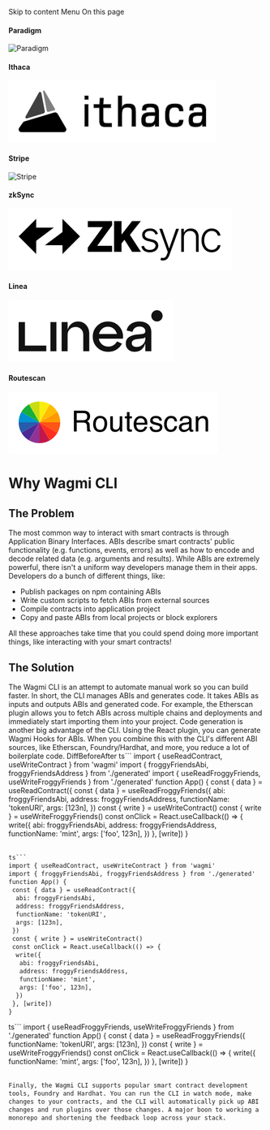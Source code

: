 Skip to content 
Menu
On this page
#### Paradigm
![Paradigm](https://raw.githubusercontent.com/wevm/.github/main/content/sponsors/paradigm-light.svg)
#### Ithaca
![Ithaca](https://raw.githubusercontent.com/wevm/.github/main/content/sponsors/ithaca-light.svg)
#### Stripe
![Stripe](https://raw.githubusercontent.com/wevm/.github/main/content/sponsors/stripe-light.svg)
#### zkSync
![zkSync](https://raw.githubusercontent.com/wevm/.github/main/content/sponsors/zksync-light.svg)
#### Linea
![Linea](https://raw.githubusercontent.com/wevm/.github/main/content/sponsors/linea-light.svg)
#### Routescan
![Routescan](https://raw.githubusercontent.com/wevm/.github/main/content/sponsors/routescan-light.svg)
# Why Wagmi CLI ​
## The Problem ​
The most common way to interact with smart contracts is through Application Binary Interfaces. ABIs describe smart contracts' public functionality (e.g. functions, events, errors) as well as how to encode and decode related data (e.g. arguments and results).
While ABIs are extremely powerful, there isn't a uniform way developers manage them in their apps. Developers do a bunch of different things, like:
  * Publish packages on npm containing ABIs
  * Write custom scripts to fetch ABIs from external sources
  * Compile contracts into application project
  * Copy and paste ABIs from local projects or block explorers


All these approaches take time that you could spend doing more important things, like interacting with your smart contracts!
## The Solution ​
The Wagmi CLI is an attempt to automate manual work so you can build faster. In short, the CLI manages ABIs and generates code. It takes ABIs as inputs and outputs ABIs and generated code. For example, the Etherscan plugin allows you to fetch ABIs across multiple chains and deployments and immediately start importing them into your project.
Code generation is another big advantage of the CLI. Using the React plugin, you can generate Wagmi Hooks for ABIs. When you combine this with the CLI's different ABI sources, like Etherscan, Foundry/Hardhat, and more, you reduce a lot of boilerplate code.
DiffBeforeAfter
ts```
import { useReadContract, useWriteContract } from 'wagmi'
import { froggyFriendsAbi, froggyFriendsAddress } from './generated'
import { useReadFroggyFriends, useWriteFroggyFriends } from './generated'
function App() {
 const { data } = useReadContract({ 
 const { data } = useReadFroggyFriends({ 
  abi: froggyFriendsAbi, 
  address: froggyFriendsAddress, 
  functionName: 'tokenURI',
  args: [123n],
 })
 const { write } = useWriteContract() 
 const { write } = useWriteFroggyFriends() 
 const onClick = React.useCallback(() => {
  write({
   abi: froggyFriendsAbi, 
   address: froggyFriendsAddress, 
   functionName: 'mint',
   args: ['foo', 123n],
  })
 }, [write])
}
```

ts```
import { useReadContract, useWriteContract } from 'wagmi'
import { froggyFriendsAbi, froggyFriendsAddress } from './generated'
function App() {
 const { data } = useReadContract({
  abi: froggyFriendsAbi,
  address: froggyFriendsAddress,
  functionName: 'tokenURI',
  args: [123n],
 })
 const { write } = useWriteContract()
 const onClick = React.useCallback(() => {
  write({
   abi: froggyFriendsAbi,
   address: froggyFriendsAddress,
   functionName: 'mint',
   args: ['foo', 123n],
  })
 }, [write])
}
```

ts```
import { useReadFroggyFriends, useWriteFroggyFriends } from './generated'
function App() {
 const { data } = useReadFroggyFriends({
  functionName: 'tokenURI',
  args: [123n],
 })
 const { write } = useWriteFroggyFriends()
 const onClick = React.useCallback(() => {
  write({
   functionName: 'mint',
   args: ['foo', 123n],
  })
 }, [write])
}
```

Finally, the Wagmi CLI supports popular smart contract development tools, Foundry and Hardhat. You can run the CLI in watch mode, make changes to your contracts, and the CLI will automatically pick up ABI changes and run plugins over those changes. A major boon to working a monorepo and shortening the feedback loop across your stack.
